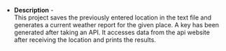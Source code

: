 - **Description** - <br>
This project saves the previously entered location in the text file and generates a current weather report for the given place. A key has been generated after taking an API. It accesses data from the api website after receiving the location and prints the results.
